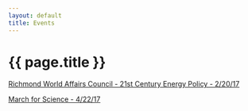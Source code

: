 ```yaml
---
layout: default
title: Events
---
```

#	{{ page.title }}

[Richmond World Affairs Council - 21st Century Energy Policy - 2/20/17](http://www.richmondworldaffairs.org/our-events/)

[March for Science - 4/22/17](https://www.marchforscience.com "March for Science") 
